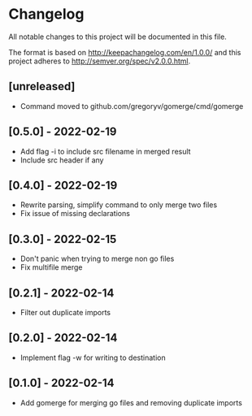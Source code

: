 # Changelog
All notable changes to this project will be documented in this file.

The format is based on http://keepachangelog.com/en/1.0.0/
and this project adheres to http://semver.org/spec/v2.0.0.html.

## [unreleased]

- Command moved to github.com/gregoryv/gomerge/cmd/gomerge

## [0.5.0] - 2022-02-19

- Add flag -i to include src filename in merged result
- Include src header if any

## [0.4.0] - 2022-02-19

- Rewrite parsing, simplify command to only merge two files
- Fix issue of missing declarations

## [0.3.0] - 2022-02-15

- Don't panic when trying to merge non go files
- Fix multifile merge

## [0.2.1] - 2022-02-14

- Filter out duplicate imports

## [0.2.0] - 2022-02-14

- Implement flag -w for writing to destination

## [0.1.0] - 2022-02-14

- Add gomerge for merging go files and removing duplicate imports
